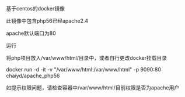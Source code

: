 基于centos的docker镜像


此镜像中包含php56已经apache2.4

apache默认端口为80

运行

将php项目放入/var/www/html/目录中，或者自行更改docker挂载目录

docker run -d -it -v "/var/www/html:/var/www/html" -p 9090:80 chaiyd/apache_php56

如提示权限问题，请检查容器中/var/www/html/目前权限是否为apache用户
